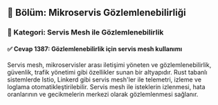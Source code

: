 ## 📘 Bölüm: Mikroservis Gözlemlenebilirliği
### 🔹 Kategori: Servis Mesh ile Gözlemlenebilirlik
#### ✅ Cevap 1387: Gözlemlenebilirlik için servis mesh kullanımı

Servis mesh, mikroservisler arası iletişimi yöneten ve gözlemlenebilirlik, güvenlik, trafik yönetimi gibi özellikler sunan bir altyapıdır. Rust tabanlı sistemlerde Istio, Linkerd gibi servis mesh'ler ile telemetri, izleme ve loglama otomatikleştirilebilir. Servis mesh ile isteklerin izlenmesi, hata oranlarının ve gecikmelerin merkezi olarak gözlemlenmesi sağlanır.
